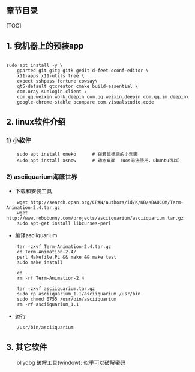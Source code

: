
## 章节目录

[TOC]

## 1. 我机器上的预装app

```shell

sudo apt install -y \
    gparted git gitg gitk gedit d-feet dconf-editor \
    x11-apps x11-utils tree \
    expect sshpass fortune cowsay\    
    qt5-default qtcreator cmake build-essential \
    com.oray.sunlogin.client \
    com.qq.weixin.work.deepin com.qq.weixin.deepin com.qq.im.deepin\
    google-chrome-stable bcompare com.visualstudio.code

```

## 2. linux软件介绍

### 1) 小软件

```shell
    sudo apt install oneko      # 跟着鼠标跑的小动画
    sudo apt install xsnow      # 动态桌面 （uos无法使用，ubuntu可以）
```

### 2) asciiquarium海底世界

+ 下载和安装工具

```shell
    wget http://search.cpan.org/CPAN/authors/id/K/KB/KBAUCOM/Term-Animation-2.4.tar.gz
    wget http://www.robobunny.com/projects/asciiquarium/asciiquarium.tar.gz
    sudo apt-get install libcurses-perl
```

+ 编译asciiquarium

```shell
    tar -zxvf Term-Animation-2.4.tar.gz
    cd Term-Animation-2.4/
    perl Makefile.PL && make && make test
    sudo make install
    
    cd ..
    rm -rf Term-Animation-2.4

    tar -zxvf asciiquarium.tar.gz
    sudo cp asciiquarium_1.1/asciiquarium /usr/bin
    sudo chmod 0755 /usr/bin/asciiquarium
    rm -rf asciiquarium_1.1
```

+ 运行

```shell
    /usr/bin/asciiquarium
```

## 3. 其它软件

&emsp;&emsp;ollydbg 破解工具(window): 似乎可以破解密码
